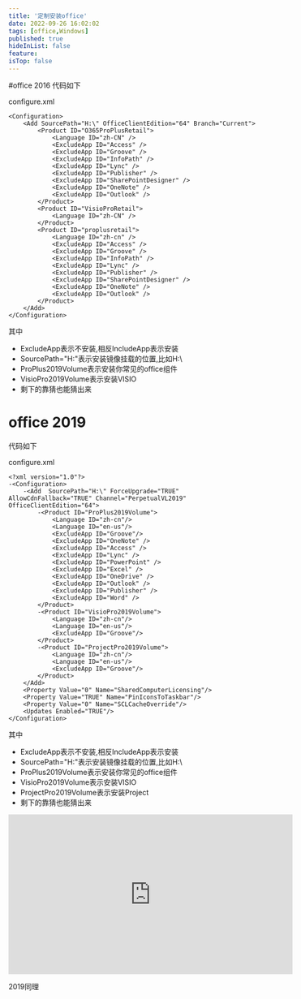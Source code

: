 ```yaml
---
title: '定制安装office'
date: 2022-09-26 16:02:02
tags: [office,Windows]
published: true
hideInList: false
feature: 
isTop: false
---
```

#office 2016
代码如下

configure.xml
```
<Configuration>
	<Add SourcePath="H:\" OfficeClientEdition="64" Branch="Current">
		<Product ID="O365ProPlusRetail">
			<Language ID="zh-CN" />
			<ExcludeApp ID="Access" />
			<ExcludeApp ID="Groove" />
			<ExcludeApp ID="InfoPath" />
			<ExcludeApp ID="Lync" />
			<ExcludeApp ID="Publisher" />
			<ExcludeApp ID="SharePointDesigner" />
			<ExcludeApp ID="OneNote" />
			<ExcludeApp ID="Outlook" />
		</Product>
		<Product ID="VisioProRetail">
			<Language ID="zh-CN" />
		</Product>
		<Product ID="proplusretail">
			<Language ID="zh-cn" />
			<ExcludeApp ID="Access" />
			<ExcludeApp ID="Groove" />
			<ExcludeApp ID="InfoPath" />
			<ExcludeApp ID="Lync" />
			<ExcludeApp ID="Publisher" />
			<ExcludeApp ID="SharePointDesigner" />
			<ExcludeApp ID="OneNote" />
			<ExcludeApp ID="Outlook" />
		</Product>
	</Add>
</Configuration>
```
其中
+ ExcludeApp表示不安装,相反IncludeApp表示安装
+ SourcePath="H:\"表示安装镜像挂载的位置,比如H:\
+ ProPlus2019Volume表示安装你常见的office组件
+ VisioPro2019Volume表示安装VISIO
+ 剩下的靠猜也能猜出来

# office 2019
代码如下

configure.xml
```
<?xml version="1.0"?>
-<Configuration>
	-<Add  SourcePath="H:\" ForceUpgrade="TRUE" AllowCdnFallback="TRUE" Channel="PerpetualVL2019" OfficeClientEdition="64">
		-<Product ID="ProPlus2019Volume">
			<Language ID="zh-cn"/>
			<Language ID="en-us"/>
			<ExcludeApp ID="Groove"/>
			<ExcludeApp ID="OneNote" />
			<ExcludeApp ID="Access" />
			<ExcludeApp ID="Lync" />
			<ExcludeApp ID="PowerPoint" />
			<ExcludeApp ID="Excel" />
			<ExcludeApp ID="OneDrive" />
			<ExcludeApp ID="Outlook" />
			<ExcludeApp ID="Publisher" />
			<ExcludeApp ID="Word" />
		</Product>
		-<Product ID="VisioPro2019Volume">
			<Language ID="zh-cn"/>
			<Language ID="en-us"/>
			<ExcludeApp ID="Groove"/>
		</Product>
		-<Product ID="ProjectPro2019Volume">
			<Language ID="zh-cn"/>
			<Language ID="en-us"/>
			<ExcludeApp ID="Groove"/>
		</Product>
	</Add>
	<Property Value="0" Name="SharedComputerLicensing"/>
	<Property Value="TRUE" Name="PinIconsToTaskbar"/>
	<Property Value="0" Name="SCLCacheOverride"/>
	<Updates Enabled="TRUE"/>
</Configuration>
```
其中
+ ExcludeApp表示不安装,相反IncludeApp表示安装
+ SourcePath="H:\"表示安装镜像挂载的位置,比如H:\
+ ProPlus2019Volume表示安装你常见的office组件
+ VisioPro2019Volume表示安装VISIO
+ ProjectPro2019Volume表示安装Project
+ 剩下的靠猜也能猜出来


<iframe width="560" height="315" src="https://www.youtube.com/embed/kewFfaHMfOc" frameborder="0" allow="accelerometer; autoplay; encrypted-media; gyroscope; picture-in-picture" allowfullscreen></iframe>

2019同理